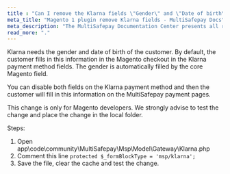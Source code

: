 ```yaml
---
title : "Can I remove the Klarna fields \"Gender\" and \"Date of birth\" in my checkout?"
meta_title: "Magento 1 plugin remove Klarna fields - MultiSafepay Docs"
meta_description: "The MultiSafepay Documentation Center presents all relevant information about our Plugins and API. You can also find support pages for payment methods, tools and general questions as well as the contact details of our Support and Integration Teams."
read_more: "."
---
```


Klarna needs the gender and date of birth of the customer. By default, the customer fills in this information in the Magento checkout in the Klarna payment method fields. The gender is automatically filled by the core Magento field.

You can disable both fields on the Klarna payment method and then the customer will fill in this information on the MultiSafepay payment pages.

This change is only for Magento developers. We strongly advise to test the change and place the change in the local folder.

Steps:

1. Open app\code\community\MultiSafepay\Msp\Model\Gateway\Klarna.php
2. Comment this line `protected $_formBlockType = 'msp/klarna';`
3. Save the file, clear the cache and test the change.
